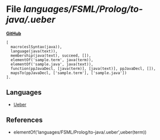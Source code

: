 # File _languages/FSML/Prolog/to-java/.ueber_
**[GitHub](https://github.com/softlang/yas/blob/master/languages/FSML/Prolog/to-java/.ueber)**
```
[
  macro(eslSyntax(java)),
  language(java(text)),
  membership(java(text), succeed, []),
  elementOf('sample.term', java(term)),
  elementOf('sample.java', java(text)),
  function(ppJavaDecl, [java(term)], [java(text)], ppJavaDecl, []),
  mapsTo(ppJavaDecl, ['sample.term'], ['sample.java'])
].

```

## Languages
* [Ueber](../languages/Ueber.md)

## References
* elementOf('languages/FSML/Prolog/to-java/.ueber',ueber(term))
